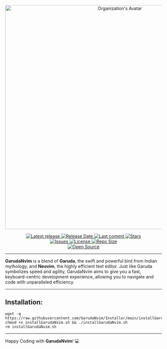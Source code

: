 <div align="center">
  <img width="722" alt="Organization's Avatar" src="https://github.com/user-attachments/assets/39cdf8f0-c8f4-44e6-845d-a1e0fbbeac8a">
  <p>
    <a href="https://github.com/GarudaNvim/GarudaNvim/releases/latest">
      <img alt="Latest release" src="https://img.shields.io/github/v/release/GarudaNvim/GarudaNvim?style=for-the-badge&logo=github&color=FFB3BA&logoColor=D9E0EE&labelColor=302D41&include_prerelease&sort=semver" />
    </a>
    <a href="https://github.com/GarudaNvim/GarudaNvim/releases/latest">
      <img alt="Release Date" src="https://img.shields.io/github/release-date/GarudaNvim/GarudaNvim?style=for-the-badge&logo=calendar&color=FFD1DC&logoColor=D9E0EE&labelColor=302D41" />
    </a>
    <a href="https://github.com/GarudaNvim/GarudaNvim/pulse">
      <img alt="Last commit" src="https://img.shields.io/github/last-commit/GarudaNvim/GarudaNvim?style=for-the-badge&logo=git&color=FFDAC1&logoColor=D9E0EE&labelColor=302D41"/>
    </a>
    <a href="https://github.com/GarudaNvim/GarudaNvim/stargazers">
      <img alt="Stars" src="https://img.shields.io/github/stars/GarudaNvim/GarudaNvim?style=for-the-badge&logo=starship&color=FFF5BA&logoColor=D9E0EE&labelColor=302D41" />
    </a>
    </br>
    <a href="https://github.com/GarudaNvim/GarudaNvim/issues">
      <img alt="Issues" src="https://img.shields.io/github/issues/GarudaNvim/GarudaNvim?style=for-the-badge&logo=bilibili&color=FFDFBA&logoColor=D9E0EE&labelColor=302D41" />
    </a>
    <a href="https://github.com/GarudaNvim/GarudaNvim/blob/main/LICENSE">
      <img alt="License" src="https://img.shields.io/github/license/GarudaNvim/GarudaNvim?style=for-the-badge&logo=creativecommons&color=FFC3A0&logoColor=D9E0EE&labelColor=302D41" />
    </a>
    <a href="https://github.com/GarudaNvim/GarudaNvim">
      <img alt="Repo Size" src="https://img.shields.io/github/repo-size/GarudaNvim/GarudaNvim?style=for-the-badge&logo=codesandbox&label=SIZE&color=FFE6AA&logoColor=D9E0EE&labelColor=302D41" />
    </a>
    </br>
    <a href="https://github.com/GarudaNvim/GarudaNvim">
      <img alt="Open Source" src="https://img.shields.io/badge/GarudaNvim-orange?style=for-the-badge" />
    </a>
  </p>
</div>

---

**GarudaNvim** is a blend of **Garuda**, the swift and powerful bird from Indian mythology, and **Neovim**, the highly efficient text editor. Just like Garuda symbolizes speed and agility, GarudaNvim aims to give you a fast, keyboard-centric development experience, allowing you to navigate and code with unparalleled efficiency.

---

## Installation:
```
wget -q https://raw.githubusercontent.com/GarudaNvim/Installer/main/installGarudaNvim.sh
chmod +x installGarudaNvim.sh && ./installGarudaNvim.sh
rm installGarudaNvim.sh
```

---

Happy Coding with **GarudaNvim**! 💻
